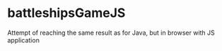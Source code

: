 # battleshipsGameJS
Attempt of reaching the same result as for Java, but in browser with JS application
